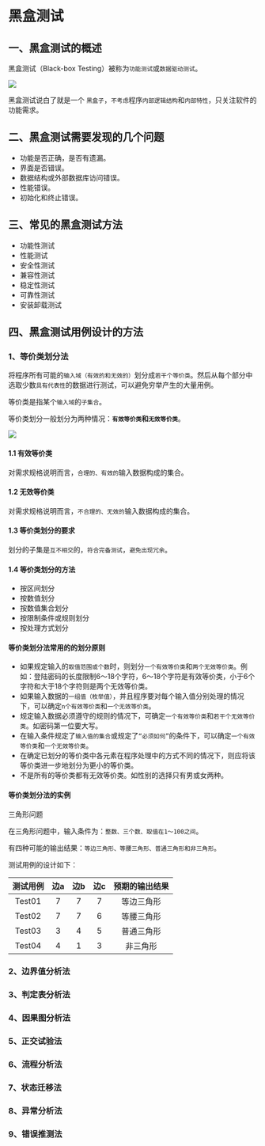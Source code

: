 # 黑盒测试

## 一、黑盒测试的概述
黑盒测试（Black-box Testing）被称为`功能测试`或`数据驱动测试`。

![](https://github.com/SolerHo/Software-Testing/blob/master/%E8%BD%AF%E4%BB%B6%E6%B5%8B%E8%AF%95%E6%96%B9%E6%B3%95/Images/%E9%BB%91%E7%9B%92%E6%B5%8B%E8%AF%95.png)

黑盒测试说白了就是一个 `黑盒子`，`不考虑`程序`内部逻辑结构`和`内部特性`，只关注软件的功能需求。


## 二、黑盒测试需要发现的几个问题
- 功能是否正确，是否有遗漏。
- 界面是否错误。
- 数据结构或外部数据库访问错误。
- 性能错误。
- 初始化和终止错误。

## 三、常见的黑盒测试方法
- 功能性测试
- 性能测试
- 安全性测试
- 兼容性测试
- 稳定性测试
- 可靠性测试
- 安装卸载测试

## 四、黑盒测试用例设计的方法
### 1、等价类划分法
将程序所有可能的`输入域（有效的和无效的）`划分成`若干个等价类`。然后从每个部分中选取少数`具有代表性`的数据进行测试，可以避免穷举产生的大量用例。

等价类是指某个`输入域`的`子集合`。

等价类划分一般划分为两种情况：**`有效等价类`**和**`无效等价类`**。

![](https://github.com/SolerHo/Software-Testing/blob/master/%E8%BD%AF%E4%BB%B6%E6%B5%8B%E8%AF%95%E6%96%B9%E6%B3%95/Images/%E7%AD%89%E4%BB%B7%E7%B1%BB%E5%88%92%E5%88%86%E7%9A%84%E5%85%B3%E7%B3%BB.png)

#### 1.1 有效等价类
对需求规格说明而言，`合理的、有效的`输入数据构成的集合。
#### 1.2 无效等价类
对需求规格说明而言，`不合理的、无效的`输入数据构成的集合。

#### 1.3 等价类划分的要求
划分的子集是`互不相交`的，`符合完备测试`，`避免出现冗余`。

#### 1.4 等价类划分的方法
- 按区间划分
- 按数值划分
- 按数值集合划分
- 按限制条件或规则划分
- 按处理方式划分

#### 等价类划分法常用的的划分原则
- 如果规定输入的`取值范围或个数`时，则划分`一个有效等价类`和`两个无效等价类`。例如：登陆密码的长度限制6～18个字符，6～18个字符是有效等价类，小于6个字符和大于18个字符则是两个无效等价类。
- 如果输入数据的`一组值（枚举值）`，并且程序要对每个输入值分别处理的情况下，可以确定`n个有效等价类`和`一个无效等价类`。
- 规定输入数据必须遵守的规则的情况下，可确定`一个有效等价类`和`若干个无效等价类`。如密码第一位要大写。
- 在输入条件规定了`输入值的集合`或规定了`“必须如何”`的条件下，可以确定`一个有效等价类`和`一个无效等价类`。
- 在确定已划分的等价类中各元素在程序处理中的方式不同的情况下，则应将该等价类进一步地划分为更小的等价类。
- 不是所有的等价类都有无效等价类。如性别的选择只有男或女两种。

#### 等价类划分法的实例
三角形问题

在三角形问题中，输入条件为：`整数、三个数、取值在1～100之间`。

有四种可能的输出结果：`等边三角形、等腰三角形、普通三角形和非三角形`。

测试用例的设计如下：

|测试用例|边a|边b|边c|预期的输出结果|
|:--:|:--:|:--:|:--:|:--:|
|Test01|7|7|7|等边三角形|
|Test02|7|7|6|等腰三角形|
|Test03|3|4|5|普通三角形|
|Test04|4|1|3|非三角形|


### 2、边界值分析法
### 3、判定表分析法
### 4、因果图分析法
### 5、正交试验法
### 6、流程分析法
### 7、状态迁移法
### 8、异常分析法
### 9、错误推测法
